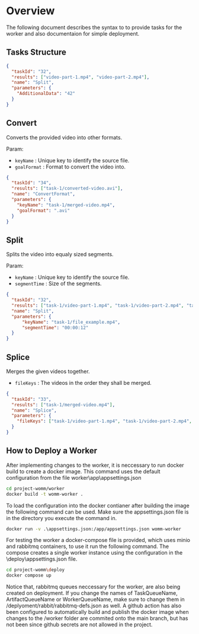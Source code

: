 # Overview
The following document describes the syntax to to provide tasks for the worker and also documentaion for simple deployment.

## Tasks Structure
```json
{
  "taskId": "32",
  "results": ["video-part-1.mp4", "video-part-2.mp4"],
  "name": "Split",
  "parameters": {
    "AdditionalData": "42"
  }
}
```

<!---
## Analyse
video analysieren und render path gengerieren.
--->
## Convert
Converts the provided video into other formats.

Param: 
- `keyName` : Unique key to identify the source file.
- `goalFormat` : Format to convert the video into.

```json
{
  "taskId": "34",
  "results": ["task-1/converted-video.avi"],
  "name": "ConvertFormat",
  "parameters": {
    "keyName": "task-1/merged-video.mp4",
    "goalFormat": ".avi"
  }
}
```

## Split
Splits the video into equaly sized segments.

Param: 
- `keyName` : Unique key to identify the source file.
- `segmentTime` : Size of the segments.

```json
{
  "taskId": "32",
  "results": ["task-1/video-part-1.mp4", "task-1/video-part-2.mp4", "task-1/video-part-3.mp4"],
  "name": "Split",
  "parameters": {
      "keyName": "task-1/file_example.mp4",
      "segmentTime": "00:00:12"
  }
}
```
<!---
video aufteilen an 1s 3s 4s 

c# native ffmpeg 
cli
ffmpeg -ss 3.3 -t 6 -c copy -i file 
--->
## Splice
Merges the given videos together.
- `fileKeys` : The videos in the order they shall be merged.
```json
{
  "taskId": "33",
  "results": ["task-1/merged-video.mp4"],
  "name": "Splice",
  "parameters": {
    "fileKeys": ["task-1/video-part-1.mp4", "task-1/video-part-2.mp4", "task-1/video-part-3.mp4"]
  }
}
```

## How to Deploy a Worker 
After implementing changes to the worker, it is neccessary to run docker build to create a docker image.
This command uses the default configuration from the file worker\app\appsettings.json 
```bash
cd project-womm/worker
docker build -t womm-worker .
```

To load the configuration into the docker contianer after building the image the following command can be used.
Make sure the appsettings.json file is in the directory you execute the command in.
```bash
docker run -v .\appsettings.json:/app/appsettings.json womm-worker
```

For testing the worker a docker-compose file is provided, which uses minio and rabbitmq containers, to use it run the following command.
The compose creates a single worker instance using the configuration in the \deploy\appsettings.json file.
```bash
cd project-womm\deploy
docker compose up
```

Notice that, rabbitmq queues neccessary for the worker, are also being created on deployment. If you change the names of TaskQueueName, ArtifactQueueName or WorkerQueueName, make sure to change them in /deplyoment/rabbit/rabbitmq-defs.json as well.
A github action has also been configured to automatically build and publish the docker image when changes to the /worker folder are commited onto the main branch, but has not been since github secrets are not allowed in the project.